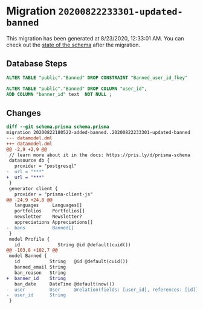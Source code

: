 # Migration `20200822233301-updated-banned`

This migration has been generated at 8/23/2020, 12:33:01 AM.
You can check out the [state of the schema](./schema.prisma) after the migration.

## Database Steps

```sql
ALTER TABLE "public"."Banned" DROP CONSTRAINT "Banned_user_id_fkey"

ALTER TABLE "public"."Banned" DROP COLUMN "user_id",
ADD COLUMN "banner_id" text  NOT NULL ;
```

## Changes

```diff
diff --git schema.prisma schema.prisma
migration 20200822180522-added-banned..20200822233301-updated-banned
--- datamodel.dml
+++ datamodel.dml
@@ -2,9 +2,9 @@
 // learn more about it in the docs: https://pris.ly/d/prisma-schema
 datasource db {
   provider = "postgresql"
-  url = "***"
+  url = "***"
 }
 generator client {
   provider = "prisma-client-js"
@@ -24,9 +24,8 @@
   languages     Languages[]
   portfolios    Portfolios[]
   newsletter    Newsletter?
   appreciations Appreciations[]
-  bans          Banned[]
 }
 model Profile {
   id              String @id @default(cuid())
@@ -103,8 +102,7 @@
 model Banned {
   id           String   @id @default(cuid())
   banned_email String
   ban_reason   String
+  banner_id    String
   ban_date     DateTime @default(now())
-  user         User     @relation(fields: [user_id], references: [id])
-  user_id      String
 }
```


